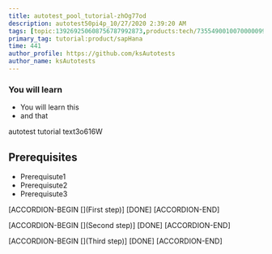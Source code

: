 ```yaml
---
title: autotest_pool_tutorial-zhOg77od
description: autotest50pi4p_10/27/2020 2:39:20 AM
tags: [topic:139269250608756787992873,products:tech/73554900100700000996,tutorial:experience/advanced]
primary_tag: tutorial:product/sapHana
time: 441
author_profile: https://github.com/ksAutotests
author_name: ksAutotests
---
```

### You will learn
- You will learn this
- and that

autotest tutorial text3o616W

## Prerequisites
- Prerequisute1
- Prerequisute2
- Prerequisute3

[ACCORDION-BEGIN [](First step)]
[DONE]
[ACCORDION-END]

[ACCORDION-BEGIN [](Second step)]
[DONE]
[ACCORDION-END]

[ACCORDION-BEGIN [](Third step)]
[DONE]
[ACCORDION-END]

